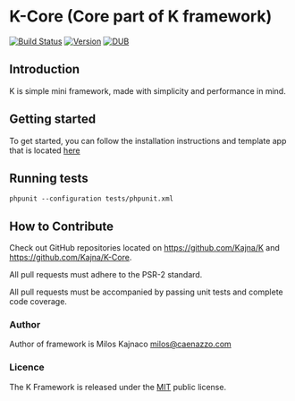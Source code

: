 K-Core (Core part of K framework)
=
[![Build Status](https://travis-ci.org/Kajna/K-Core.svg)](https://travis-ci.org/Kajna/K-Core)
[![Version](https://img.shields.io/badge/version-3.1.1-orange.svg)](https://packagist.org/packages/kajna/k-framework)
[![DUB](https://img.shields.io/dub/l/vibe-d.svg)](http://opensource.org/licenses/MIT)

## Introduction

K is simple mini framework, made with simplicity and performance in mind.

## Getting started

To get started, you can follow the installation instructions and template app that is located [here](https://github.com/Kajna/K)

## Running tests

```
phpunit --configuration tests/phpunit.xml
```

## How to Contribute

Check out GitHub repositories located on https://github.com/Kajna/K and https://github.com/Kajna/K-Core.

All pull requests must adhere to the PSR-2 standard.

All pull requests must be accompanied by passing unit tests and complete code coverage.

### Author
Author of framework is Milos Kajnaco 
milos@caenazzo.com

### Licence
The K Framework is released under the [MIT](http://opensource.org/licenses/MIT) public license.
